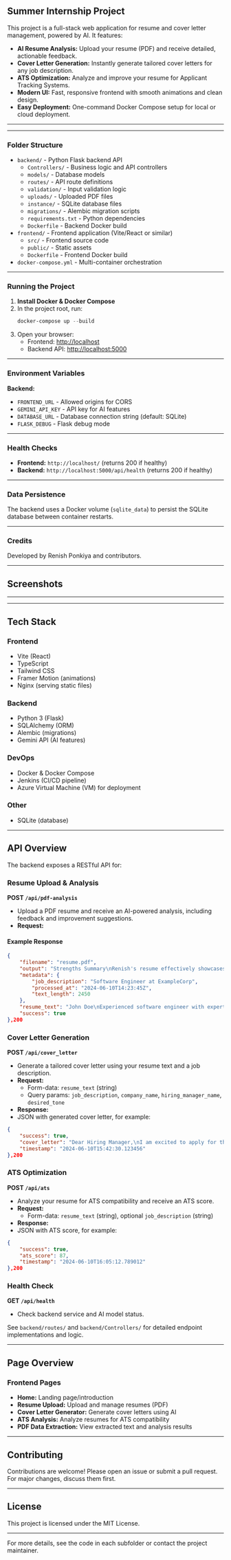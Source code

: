 
## Summer Internship Project

This project is a full-stack web application for resume and cover letter management, powered by AI. It features:

- **AI Resume Analysis:** Upload your resume (PDF) and receive detailed, actionable feedback.
- **Cover Letter Generation:** Instantly generate tailored cover letters for any job description.
- **ATS Optimization:** Analyze and improve your resume for Applicant Tracking Systems.
- **Modern UI:** Fast, responsive frontend with smooth animations and clean design.
- **Easy Deployment:** One-command Docker Compose setup for local or cloud deployment.

---

---


### Folder Structure

- `backend/` - Python Flask backend API
  - `Controllers/` - Business logic and API controllers
  - `models/` - Database models
  - `routes/` - API route definitions
  - `validation/` - Input validation logic
  - `uploads/` - Uploaded PDF files
  - `instance/` - SQLite database files
  - `migrations/` - Alembic migration scripts
  - `requirements.txt` - Python dependencies
  - `Dockerfile` - Backend Docker build
- `frontend/` - Frontend application (Vite/React or similar)
  - `src/` - Frontend source code
  - `public/` - Static assets
  - `Dockerfile` - Frontend Docker build
- `docker-compose.yml` - Multi-container orchestration

---

### Running the Project


1. **Install Docker & Docker Compose**
2. In the project root, run:
   ```powershell
   docker-compose up --build
   ```
3. Open your browser:
   - Frontend: [http://localhost](http://localhost)
   - Backend API: [http://localhost:5000](http://localhost:5000)

---

### Environment Variables

**Backend:**
- `FRONTEND_URL` - Allowed origins for CORS
- `GEMINI_API_KEY` - API key for AI features
- `DATABASE_URL` - Database connection string (default: SQLite)
- `FLASK_DEBUG` - Flask debug mode

---

### Health Checks

- **Frontend:** `http://localhost/` (returns 200 if healthy)
- **Backend:** `http://localhost:5000/api/health` (returns 200 if healthy)

---

### Data Persistence

The backend uses a Docker volume (`sqlite_data`) to persist the SQLite database between container restarts.

---


### Credits

Developed by Renish Ponkiya and contributors.

---

## Screenshots

<!-- Uncomment and add screenshots or GIFs here -->
<!--
![Home Page](screenshots/home.png)
![Resume Analysis](screenshots/analysis.gif)
-->

---


---


## Tech Stack

### Frontend
- Vite (React)
- TypeScript
- Tailwind CSS
- Framer Motion (animations)
- Nginx (serving static files)

### Backend
- Python 3 (Flask)
- SQLAlchemy (ORM)
- Alembic (migrations)
- Gemini API (AI features)

### DevOps
- Docker & Docker Compose
- Jenkins (CI/CD pipeline)
- Azure Virtual Machine (VM) for deployment

### Other
- SQLite (database)

---


## API Overview

The backend exposes a RESTful API for:

### Resume Upload & Analysis
**POST `/api/pdf-analysis`**
- Upload a PDF resume and receive an AI-powered analysis, including feedback and improvement suggestions.
- **Request:**
#### Example Response

```json
{
    "filename": "resume.pdf",
    "output": "Strengths Summary\nRenish's resume effectively showcases...",
    "metadata": {
        "job_description": "Software Engineer at ExampleCorp",
        "processed_at": "2024-06-10T14:23:45Z",
        "text_length": 2450
    },
    "resume_text": "John Doe\nExperienced software engineer with expertise in Python, Flask, and cloud technologies...",
    "success": true
},200
```

### Cover Letter Generation
**POST `/api/cover_letter`**
- Generate a tailored cover letter using your resume text and a job description.
- **Request:**
  - Form-data: `resume_text` (string)
  - Query params: `job_description`, `company_name`, `hiring_manager_name`, `desired_tone`
- **Response:**
- JSON with generated cover letter, for example:

```json
{
    "success": true,
    "cover_letter": "Dear Hiring Manager,\nI am excited to apply for the Software Engineer position at ExampleCorp...",
    "timestamp": "2024-06-10T15:42:30.123456"
},200
```

### ATS Optimization
**POST `/api/ats`**
- Analyze your resume for ATS compatibility and receive an ATS score.
- **Request:**
  - Form-data: `resume_text` (string), optional `job_description` (string)
- **Response:**
- JSON with ATS score, for example:

```json
{
    "success": true,
    "ats_score": 87,
    "timestamp": "2024-06-10T16:05:12.789012"
},200
```

### Health Check
**GET `/api/health`**
- Check backend service and AI model status.

See `backend/routes/` and `backend/Controllers/` for detailed endpoint implementations and logic.

---


## Page Overview

### Frontend Pages
- **Home:** Landing page/introduction
- **Resume Upload:** Upload and manage resumes (PDF)
- **Cover Letter Generator:** Generate cover letters using AI
- **ATS Analysis:** Analyze resumes for ATS compatibility
- **PDF Data Extraction:** View extracted text and analysis results

---

## Contributing

Contributions are welcome! Please open an issue or submit a pull request. For major changes, discuss them first.

---

## License

This project is licensed under the MIT License.

---

For more details, see the code in each subfolder or contact the project maintainer.
